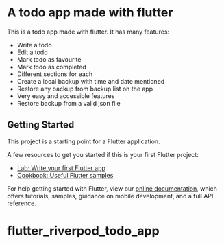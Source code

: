 # A todo app made with flutter
This is a todo app made with flutter. It has many features: 
- Write a todo
- Edit a todo
- Mark todo as favourite
- Mark todo as completed
- Different sections for each
- Create a local backup with time and date mentioned
- Restore any backup from backup list on the app
- Very easy and accessible features
- Restore backup from a valid json file


## Getting Started

This project is a starting point for a Flutter application.

A few resources to get you started if this is your first Flutter project:

- [Lab: Write your first Flutter app](https://flutter.dev/docs/get-started/codelab)
- [Cookbook: Useful Flutter samples](https://flutter.dev/docs/cookbook)

For help getting started with Flutter, view our
[online documentation](https://flutter.dev/docs), which offers tutorials,
samples, guidance on mobile development, and a full API reference.
# flutter_riverpod_todo_app
